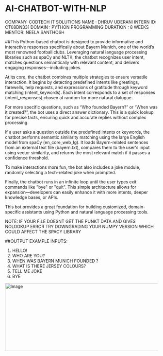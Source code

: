 # AI-CHATBOT-WITH-NLP
COMPANY: CODTECH IT SOLUTIONS
NAME : DHRUV UDERANI 
INTERN ID: CT08DN331
DOMAIN : PYTHON PROGRAMMING
DURATION : 8 WEEKS
MENTOR: NEELA SANTHOSH

##This Python-based chatbot is designed to provide informative and interactive responses specifically about Bayern Munich, one of the world’s most renowned football clubs. Leveraging natural language processing libraries such as spaCy and NLTK, the chatbot recognizes user intent, matches questions semantically with relevant content, and delivers engaging responses—including jokes.

At its core, the chatbot combines multiple strategies to ensure versatile interaction. It begins by detecting predefined intents like greetings, farewells, help requests, and expressions of gratitude through keyword matching (intent_keywords). Each intent corresponds to a set of responses (intent_responses) chosen at random for more natural dialogue.

For more specific questions, such as “Who founded Bayern?” or “When was it created?”, the bot uses a direct answer dictionary. This is a quick lookup for precise facts, ensuring quick and accurate replies without complex processing.

If a user asks a question outside the predefined intents or keywords, the chatbot performs semantic similarity matching using the large English model from spaCy (en_core_web_lg). It loads Bayern-related sentences from an external text file (bayern.txt), compares them to the user's input using vector similarity, and returns the most relevant match if it passes a confidence threshold.

To make interactions more fun, the bot also includes a joke module, randomly selecting a tech-related joke when prompted.

Finally, the chatbot runs in an infinite loop until the user types exit commands like "bye" or "quit". This simple architecture allows for expansion—developers can easily enhance it with more intents, deeper knowledge bases, or APIs.

This bot provides a great foundation for building customized, domain-specific assistants using Python and natural language processing tools.

NOTE: IF YOUR FILE DOESNT GET THE PUNKT DATA AND GIVES NOLOOKUP ERROR TRY DOWNGRADING YOUR NUMPY VERSION WHICH COULD AFFECT THE SPACY LIBRARY 

##OUTPUT
EXAMPLE INPUTS:
1. HELLO!
2. WHO ARE YOU?
3. WHEN WAS BAYERN MUNICH FOUNDED ?
4. WHAT IS THERE JERSEY COLOURS?
5. TELL ME JOKE
6. BYE
<img width="1085" height="223" alt="Image" src="https://github.com/user-attachments/assets/fb8f2b4b-323c-4fe3-bf3f-056af8cb83d1" />
